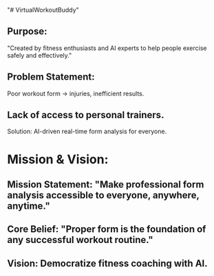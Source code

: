 "# VirtualWorkoutBuddy" 
## Purpose:
  "Created by fitness enthusiasts and AI experts to help people exercise safely and effectively."
## Problem Statement:
  Poor workout form → injuries, inefficient results.
## Lack of access to personal trainers.
  Solution: AI-driven real-time form analysis for everyone.

# Mission & Vision:
  ## Mission Statement: "Make professional form   analysis accessible to everyone, anywhere, anytime."
  ## Core Belief: "Proper form is the foundation of any successful workout routine."
  ## Vision: Democratize fitness coaching with AI.


